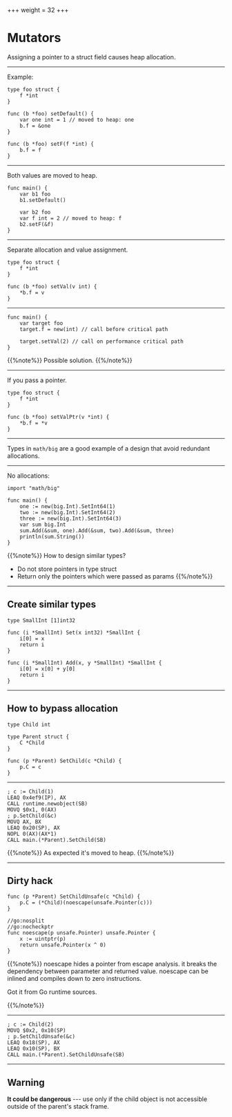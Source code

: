 +++
weight = 32
+++

# Mutators

Assigning a pointer to a struct field causes heap allocation.

---

Example:
```go{|5-8|10-12}
type foo struct {
	f *int
}

func (b *foo) setDefault() {
	var one int = 1 // moved to heap: one
	b.f = &one
}

func (b *foo) setF(f *int) {
	b.f = f
}
```

---

Both values are moved to heap.

```go{2-3|5-7}
func main() {
	var b1 foo
	b1.setDefault()

	var b2 foo
	var f int = 2 // moved to heap: f
	b2.setF(&f)
}
```

---

Separate allocation and value assignment.

```go{2|5-7}
type foo struct {
	f *int
}

func (b *foo) setVal(v int) {
	*b.f = v
}
```

---

```go{2-3|5}
func main() {
	var target foo
	target.f = new(int) // call before critical path

	target.setVal(2) // call on performance critical path
}
```

{{%note%}}
Possible solution.
{{%/note%}}

---

If you pass a pointer.

```go{}
type foo struct {
	f *int
}

func (b *foo) setValPtr(v *int) {
	*b.f = *v
}
```

---

Types in `math/big` are a good example of a design that avoid redundant allocations.

---

No allocations:
```go{|4-6|7-9}
import "math/big"

func main() {
	one := new(big.Int).SetInt64(1)
	two := new(big.Int).SetInt64(2)
	three := new(big.Int).SetInt64(3)
	var sum big.Int
	sum.Add(&sum, one).Add(&sum, two).Add(&sum, three)
	println(sum.String())
}
```

{{%note%}}
How to design similar types?
 - Do not store pointers in type struct
 - Return only the pointers which were passed as params
{{%/note%}}

---

## Create similar types

```go{|1|3-6|8-11}
type SmallInt [1]int32

func (i *SmallInt) Set(x int32) *SmallInt {
	i[0] = x
	return i
}

func (i *SmallInt) Add(x, y *SmallInt) *SmallInt {
	i[0] = x[0] + y[0]
	return i
}
```

---

## How to bypass allocation

```go{}
type Child int

type Parent struct {
	C *Child
}

func (p *Parent) SetChild(c *Child) {
	p.C = c
}
```

---

```x86asm{1,3,4,5,9}
; c := Child(1)
LEAQ 0x4ef9(IP), AX		
CALL runtime.newobject(SB)	
MOVQ $0x1, 0(AX)		
; p.SetChild(&c)
MOVQ AX, BX				
LEAQ 0x20(SP), AX			
NOPL 0(AX)(AX*1)			
CALL main.(*Parent).SetChild(SB)	
```

{{%note%}}
As expected it's moved to heap.
{{%/note%}}

---

## Dirty hack

```go{5-10|2}
func (p *Parent) SetChildUnsafe(c *Child) {
	p.C = (*Child)(noescape(unsafe.Pointer(c)))
}

//go:nosplit
//go:nocheckptr
func noescape(p unsafe.Pointer) unsafe.Pointer {
	x := uintptr(p)
	return unsafe.Pointer(x ^ 0)
}
```

{{%note%}}
noescape hides a pointer from escape analysis.
it breaks the dependency between parameter and returned value.
noescape can be inlined and compiles down to zero instructions.

Got it from Go runtime sources.

{{%/note%}}

---

```x86asm{1,2,3,6}
; c := Child(2)
MOVQ $0x2, 0x10(SP)	
; p.SetChildUnsafe(&c)
LEAQ 0x18(SP), AX			
LEAQ 0x10(SP), BX			
CALL main.(*Parent).SetChildUnsafe(SB)	
```

---

## Warning

**It could be dangerous** --- use only if the child object is not accessible outside of
the parent's stack frame.
